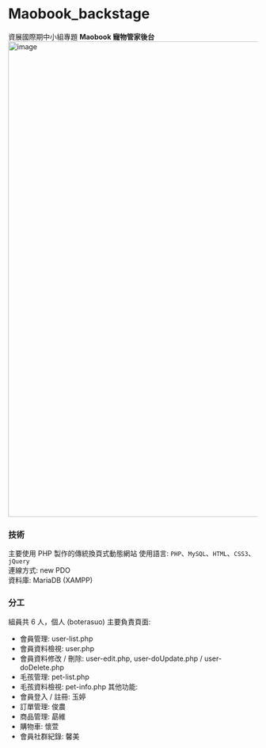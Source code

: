 # Maobook_backstage
資展國際期中小組專題
**Maobook 寵物管家後台**
<img width="959" alt="image" src="https://user-images.githubusercontent.com/95270388/160313982-943daa91-2413-4954-84c7-e364383d9b6a.png">

### 技術
主要使用 PHP 製作的傳統換頁式動態網站
使用語言: `PHP`、`MySQL`、`HTML`、`CSS3`、`jQuery`  
連線方式: new PDO  
資料庫: MariaDB (XAMPP) 

### 分工
組員共 6 人，個人 (boterasuo) 主要負責頁面:
- 會員管理: user-list.php
- 會員資料檢視: user.php
- 會員資料修改 / 刪除: user-edit.php, user-doUpdate.php / user-doDelete.php
- 毛孩管理: pet-list.php
- 毛孩資料檢視: pet-info.php
其他功能:
- 會員登入 / 註冊: 玉婷
- 訂單管理: 俊農
- 商品管理: 勗維
- 購物車: 懷萱
- 會員社群紀錄: 馨美
